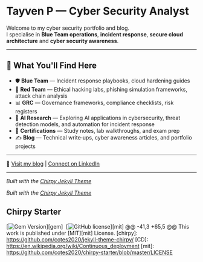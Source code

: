 # Tayven P — Cyber Security Analyst

Welcome to my cyber security portfolio and blog.  
I specialise in **Blue Team operations**, **incident response**, **secure cloud architecture** and **cyber security awareness**.  

---

## 📂 What You'll Find Here
- 🛡 **Blue Team** — Incident response playbooks, cloud hardening guides
- 🎯 **Red Team** — Ethical hacking labs, phishing simulation frameworks, attack chain analysis
- 📊 **GRC** — Governance frameworks, compliance checklists, risk registers
- 🤖 **AI Research** — Exploring AI applications in cybersecurity, threat detection models, and automation for incident response
- 📜 **Certifications** — Study notes, lab walkthroughs, and exam prep
- ✍ **Blog** — Technical write‑ups, cyber awareness articles, and portfolio projects

---

🔗 [Visit my blog](https://tayvenp.github.io) | [Connect on LinkedIn](https://linkedin.com/in/yourprofile)

---


*Built with the [Chirpy Jekyll Theme](https://github.com/cotes2020/jekyll-theme-chirpy)*

*Built with the [Chirpy Jekyll Theme](https://github.com/cotes2020/jekyll-theme-chirpy)*

## Chirpy Starter

[![Gem Version](https://img.shields.io/gem/v/jekyll-theme-chirpy)][gem]&nbsp;
[![GitHub license](https://img.shields.io/github/license/cotes2020/chirpy-starter.svg?color=blue)][mit]
@@ -41,3 +65,5 @@ This work is published under [MIT][mit] License.
[chirpy]: https://github.com/cotes2020/jekyll-theme-chirpy/
[CD]: https://en.wikipedia.org/wiki/Continuous_deployment
[mit]: https://github.com/cotes2020/chirpy-starter/blob/master/LICENSE
<!-- 
## Chirpy Starter



When installing the [**Chirpy**][chirpy] theme through [RubyGems.org][gem], Jekyll can only read files in the folders
`_data`, `_layouts`, `_includes`, `_sass` and `assets`, as well as a small part of options of the `_config.yml` file
from the theme's gem. If you have ever installed this theme gem, you can use the command
`bundle info --path jekyll-theme-chirpy` to locate these files.

The Jekyll team claims that this is to leave the ball in the user’s court, but this also results in users not being
able to enjoy the out-of-the-box experience when using feature-rich themes.

To fully use all the features of **Chirpy**, you need to copy the other critical files from the theme's gem to your
Jekyll site. The following is a list of targets:

```shell
.
├── _config.yml
├── _plugins
├── _tabs
└── index.html
```

To save you time, and also in case you lose some files while copying, we extract those files/configurations of the
latest version of the **Chirpy** theme and the [CD][CD] workflow to here, so that you can start writing in minutes.

## Usage

Check out the [theme's docs](https://github.com/cotes2020/jekyll-theme-chirpy/wiki).

## Contributing

This repository is automatically updated with new releases from the theme repository. If you encounter any issues or want to contribute to its improvement, please visit the [theme repository][chirpy] to provide feedback.

## License

This work is published under [MIT][mit] License.

[gem]: https://rubygems.org/gems/jekyll-theme-chirpy
[chirpy]: https://github.com/cotes2020/jekyll-theme-chirpy/
[CD]: https://en.wikipedia.org/wiki/Continuous_deployment
[mit]: https://github.com/cotes2020/chirpy-starter/blob/master/LICENSE

-->
